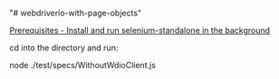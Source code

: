 "# webdriverio-with-page-objects" 

<a href="http://www.webdriverjs.com/a-basic-example-for-webdriverio-test/">Prerequisites - Install and run selenium-standalone in the background</a>

cd into the directory and run:

node ./test/specs/WithoutWdioClient.js